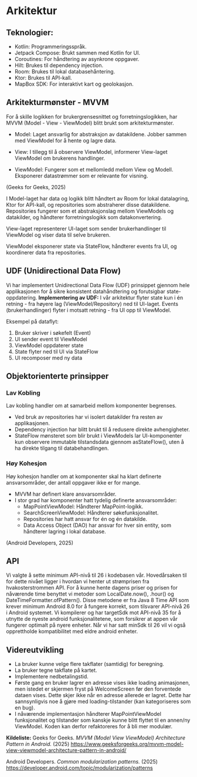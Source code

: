 # Arkitektur

## Teknologier:
- Kotlin: Programmeringsspråk.
- Jetpack Compose: Brukt sammen med Kotlin for UI.
- Coroutines: For håndtering av asynkrone oppgaver.
- Hilt: Brukes til dependency injection.
- Room: Brukes til lokal databasehåntering.
- Ktor: Brukes til API-kall.
- MapBox SDK: For interaktivt kart og geolokasjon.

## Arkitekturmønster - MVVM

For å skille logikken for brukergrensesnittet og forretningslogikken, har MVVM (Model - View - ViewModel) blitt brukt som arkitekturmønster.

- Model: Laget ansvarlig for abstraksjon av datakildene. Jobber sammen med ViewModel for å hente og lagre data.

- View: I tillegg til å observere ViewModel, informerer View-laget ViewModel om brukerens handlinger.

- ViewModel: Fungerer som et mellomledd mellom View og Modell. Eksponerer datastrømmer som er relevante for visning.

(Geeks for Geeks, 2025)

I Model-laget har data og logikk blitt håndtert av Room for lokal datalagring, Ktor for API-kall, og repositories som abstraherer disse datakildene. Repositories fungerer som et abstraksjonslag mellom ViewModels og datakilder, og håndterer forretningslogikk som datakonvertering.

View-laget representerer UI-laget som sender brukerhandlinger til ViewModel og viser data til selve brukeren.

ViewModel eksponerer state via StateFlow, håndterer events fra UI, og koordinerer data fra repositories.

## UDF (Unidirectional Data Flow)

Vi har implementert Unidirectional Data Flow (UDF) prinsippet gjennom hele applikasjonen for å sikre konsistent datahåndtering og forutsigbar state-oppdatering.
**Implementering av UDF:**
I vår arkitektur flyter state kun i én retning - fra høyere lag (ViewModel/Repository) ned til UI-laget. Events (brukerhandlinger) flyter i motsatt retning - fra UI opp til ViewModel.

Eksempel på dataflyt:
1. Bruker skriver i søkefelt (Event)
2. UI sender event til ViewModel
3. ViewModel oppdaterer state
4. State flyter ned til UI via StateFlow
5. UI recomposer med ny data

## Objektorienterte prinsipper

### Lav Kobling

Lav kobling handler om at samarbeid mellom komponenter begrenses.

- Ved bruk av repositories har vi isolert datakilder fra resten av applikasjonen.
- Dependency injection har blitt brukt til å redusere direkte avhengigheter.
- StateFlow mønsteret som blir brukt i ViewModels lar UI-komponenter kun observere immutable tilstandsdata gjennom asStateFlow(), uten å ha direkte tilgang til databehandlingen.

### Høy Kohesjon

Høy kohesjon handler om at komponenter skal ha klart definerte ansvarsområder, der antall oppgaver ikke er for mange.

- MVVM har definert klare ansvarsområder.
- I stor grad har komponenter hatt tydelig definerte ansvarsområder:
    - MapPointViewModel: Håndterer MapPoint-logikk.
    - SearchScreenViewModel: Håndterer søkefunksjonalitet.
    - Repositories har hatt ansvar for én og én datakilde.
    - Data Access Object (DAO) har ansvar for hver sin entity, som håndterer lagring i lokal database.

(Android Developers, 2025)


## API
Vi valgte å sette minimum API-nivå til 26 i kodebasen vår. Hovedårsaken til for dette nivået ligger i hvordan vi henter ut strømprisen fra hvakosterstrommen API. For å kunne hente dagens priser og prisen for nåværende time benyttet vi metoder som LocalDate.now(), .hour() og DateTimeFormatter.ofPattern(). Disse metodene er fra Java 8 Time API som krever minimum Android 8.0 for å fungere korrekt, som tilsvarer API-nivå 26 i Android systemet. Vi kompilerer og har targetSdk mot API-nivå 35 for å utnytte de nyeste android funksjonalitetene, som forsikrer at appen vår fungerer optimalt på nyere enheter. Når vi har satt minSdk til 26 vil vi også opprettholde kompatibilitet med eldre android enheter.

## Videreutvikling
- La bruker kunne velge flere takflater (samtidig) for beregning.
- La bruker tegne takflate på kartet.
- Implementere nedbetalingstid.
- Første gang en bruker lagrer en adresse vises ikke loading animasjonen, men istedet er skjermen fryst på WelcomeScreen før den forventede dataen vises. Dette skjer ikke når en adresse allerede er lagret. Dette har sannsynligvis noe å gjøre med loading-tilstander (kan kategoriseres som en bug). 
- I nåværende implementasjon håndterer MapPointViewModel funksjonalitet og tilstander som kanskje kunne blitt flyttet til en annen/ny ViewModel. Koden kan derfor refaktoreres for å bli mer modulær. 


**Kildeliste:**
Geeks for Geeks. *MVVM (Model View ViewModel) Architecture Pattern in Android.* (2025)
https://www.geeksforgeeks.org/mvvm-model-view-viewmodel-architecture-pattern-in-android/

Android Developers. *Common modularization patterns.* (2025)
https://developer.android.com/topic/modularization/patterns


